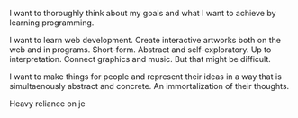 I want to thoroughly think about my goals and what I want to achieve by learning programming. 

I want to learn web development. Create interactive artworks both on the web and in programs. Short-form. Abstract and self-exploratory. Up to interpretation. 
Connect graphics and music. But that might be difficult. 

I want to make things for people and represent their ideas in a way that is simultaenously abstract and concrete. An immortalization of their thoughts. 

Heavy reliance on je